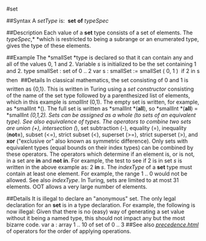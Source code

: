 
#set

##Syntax
A *setType* is:
 **set** **of** *typeSpec*

##Description
Each value of a **set** type consists of a set of elements. The *typeSpec*,* *which is restricted to being a subrange or an enumerated type, gives the type of these elements.

##Example
The *smallSet *type is declared so that it can contain any and all of the values 0, 1 and 2. Variable *s* is initialized to be the set containing 1 and 2.
        type smallSet : set of 0 .. 2
        var s : smallSet := smallSet ( 0, 1 )
        
        if 2 in s then 
##Details
In classical mathematics, the set consisting of 0 and 1 is written as {0,1}. This is written in Turing using a *set constructor* consisting of the name of the set type followed by a parenthesized list of elements, which in this example is *smallInt* (0,1). The empty set is written, for example, as *smallInt *(). The full set is written as *smallInt *(**all**), so *smallInt *(**all**) = *smallInt *(0,1,2).
Sets can be assigned as a whole (to sets of an equivalent type). See also *equivalence* of types.
The operators to combine two sets are union (+), intersection (*), set subtraction (-), equality (=), inequality (**not=**), subset (<=), strict subset (<), superset (>=), strict superset (>), and **xor** ("exclusive or" also known as symmetric difference). Only sets with equivalent types (equal bounds on their index types) can be combined by these operators. The operators which determine if an element is, or is not, in a set are **in** and **not** **in**. For example, the test to see if 2 is in set *s* is written in the above example as: 2 **in** *s*.
The *indexType* of a **set** type must contain at least one element. For example, the range 1 .. 0 would not be allowed. See also *indexType*. In Turing, sets are limited to at most 31 elements. OOT allows a very large number of elements.

##Details
It is illegal to declare an "anonymous" set. The only legal declaration for an **set** is in a type declaration. For example, the following is now illegal:
Given that there is no (easy) way of generating a set value without it being a named type, this should not impact any but the most bizarre code.
        var a : array 1 .. 10 of set of 0 .. 3
##See also
*[precedence.html](precedence)* of operators for the order of applying [](set) operations.
